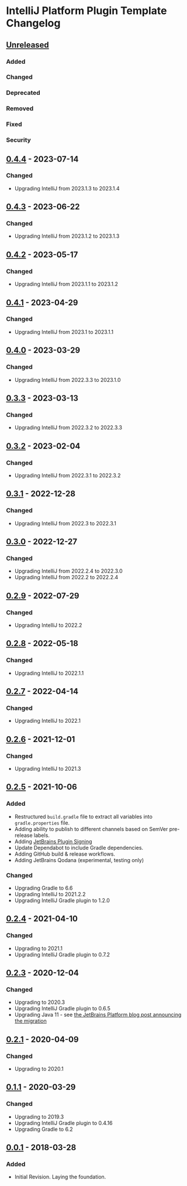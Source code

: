 <!-- Keep a Changelog guide -> https://keepachangelog.com -->

# IntelliJ Platform Plugin Template Changelog

## [Unreleased]

### Added

### Changed

### Deprecated

### Removed

### Fixed

### Security

## [0.4.4] - 2023-07-14

### Changed
- Upgrading IntelliJ from 2023.1.3 to 2023.1.4

## [0.4.3] - 2023-06-22

### Changed
- Upgrading IntelliJ from 2023.1.2 to 2023.1.3

## [0.4.2] - 2023-05-17

### Changed
- Upgrading IntelliJ from 2023.1.1 to 2023.1.2

## [0.4.1] - 2023-04-29

### Changed
- Upgrading IntelliJ from 2023.1 to 2023.1.1

## [0.4.0] - 2023-03-29

### Changed
- Upgrading IntelliJ from 2022.3.3 to 2023.1.0

## [0.3.3] - 2023-03-13

### Changed
- Upgrading IntelliJ from 2022.3.2 to 2022.3.3

## [0.3.2] - 2023-02-04

### Changed
- Upgrading IntelliJ from 2022.3.1 to 2022.3.2

## [0.3.1] - 2022-12-28

### Changed
- Upgrading IntelliJ from 2022.3 to 2022.3.1

## [0.3.0] - 2022-12-27

### Changed
- Upgrading IntelliJ from 2022.2.4 to 2022.3.0
- Upgrading IntelliJ from 2022.2 to 2022.2.4

## [0.2.9] - 2022-07-29

### Changed
- Upgrading IntelliJ to 2022.2

## [0.2.8] - 2022-05-18

### Changed
- Upgrading IntelliJ to 2022.1.1

## [0.2.7] - 2022-04-14

### Changed
- Upgrading IntelliJ to 2022.1

## [0.2.6] - 2021-12-01

### Changed
- Upgrading IntelliJ to 2021.3

## [0.2.5] - 2021-10-06

### Added
- Restructured `build.gradle` file to extract all variables into `gradle.properties` file.
- Adding ability to publish to different channels based on SemVer pre-release labels.
- Adding [JetBrains Plugin Signing](https://plugins.jetbrains.com/docs/intellij/plugin-signing.html)
- Update Dependabot to include Gradle dependencies.
- Adding GitHub build & release workflows.
- Adding JetBrains Qodana (experimental, testing only)

### Changed
- Upgrading Gradle to 6.6
- Upgrading IntelliJ to 2021.2.2
- Upgrading IntelliJ Gradle plugin to 1.2.0

## [0.2.4] - 2021-04-10

### Changed
- Upgrading to 2021.1
- Upgrading IntelliJ Gradle plugin to 0.7.2

## [0.2.3] - 2020-12-04

### Changed
- Upgrading to 2020.3
- Upgrading IntelliJ Gradle plugin to 0.6.5
- Upgrading Java 11 - see <a href="https://blog.jetbrains.com/platform/2020/09/intellij-project-migrates-to-java-11/">
  the JetBrains Platform blog post announcing the migration</a>

## [0.2.1] - 2020-04-09

### Changed
- Upgrading to 2020.1

## [0.1.1] - 2020-03-29

### Changed
- Upgrading to 2019.3
- Upgrading IntelliJ Gradle plugin to 0.4.16
- Upgrading Gradle to 6.2

## [0.0.1] - 2018-03-28

### Added
- Initial Revision. Laying the foundation.

[Unreleased]: https://github.com/ChrisCarini/sample-intellij-plugin/compare/v0.4.4...HEAD
[0.4.4]: https://github.com/ChrisCarini/sample-intellij-plugin/compare/v0.4.3...v0.4.4
[0.4.3]: https://github.com/ChrisCarini/sample-intellij-plugin/compare/v0.4.2...v0.4.3
[0.4.2]: https://github.com/ChrisCarini/sample-intellij-plugin/compare/v0.4.1...v0.4.2
[0.4.1]: https://github.com/ChrisCarini/sample-intellij-plugin/compare/v0.4.0...v0.4.1
[0.4.0]: https://github.com/ChrisCarini/sample-intellij-plugin/compare/v0.3.3...v0.4.0
[0.3.3]: https://github.com/ChrisCarini/sample-intellij-plugin/compare/v0.3.2...v0.3.3
[0.3.2]: https://github.com/ChrisCarini/sample-intellij-plugin/compare/v0.3.1...v0.3.2
[0.3.1]: https://github.com/ChrisCarini/sample-intellij-plugin/compare/v0.3.0...v0.3.1
[0.3.0]: https://github.com/ChrisCarini/sample-intellij-plugin/compare/v0.2.9...v0.3.0
[0.2.9]: https://github.com/ChrisCarini/sample-intellij-plugin/compare/v0.2.8...v0.2.9
[0.2.8]: https://github.com/ChrisCarini/sample-intellij-plugin/compare/v0.2.7...v0.2.8
[0.2.7]: https://github.com/ChrisCarini/sample-intellij-plugin/compare/v0.2.6...v0.2.7
[0.2.6]: https://github.com/ChrisCarini/sample-intellij-plugin/compare/v0.2.5...v0.2.6
[0.2.5]: https://github.com/ChrisCarini/sample-intellij-plugin/compare/v0.2.4...v0.2.5
[0.2.4]: https://github.com/ChrisCarini/sample-intellij-plugin/compare/v0.2.3...v0.2.4
[0.2.3]: https://github.com/ChrisCarini/sample-intellij-plugin/compare/v0.2.1...v0.2.3
[0.2.1]: https://github.com/ChrisCarini/sample-intellij-plugin/compare/v0.1.1...v0.2.1
[0.1.1]: https://github.com/ChrisCarini/sample-intellij-plugin/compare/v0.0.1...v0.1.1
[0.0.1]: https://github.com/ChrisCarini/sample-intellij-plugin/commits/v0.0.1
